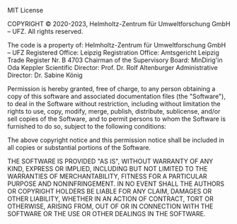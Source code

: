 MIT License

COPYRIGHT © 2020-2023, Helmholtz-Zentrum für Umweltforschung GmbH – UFZ. All rights reserved.

The code is a property of:
Helmholtz-Zentrum für Umweltforschung GmbH – UFZ
Registered Office: Leipzig
Registration Office: Amtsgericht Leipzig
Trade Register Nr. B 4703
Chairman of the Supervisory Board: MinDirig'in Oda Keppler
Scientific Director: Prof. Dr. Rolf Altenburger
Administrative Director: Dr. Sabine König

Permission is hereby granted, free of charge, to any person obtaining a copy
of this software and associated documentation files (the "Software"), to deal
in the Software without restriction, including without limitation the rights
to use, copy, modify, merge, publish, distribute, sublicense, and/or sell
copies of the Software, and to permit persons to whom the Software is
furnished to do so, subject to the following conditions:

The above copyright notice and this permission notice shall be included in all
copies or substantial portions of the Software.

THE SOFTWARE IS PROVIDED "AS IS", WITHOUT WARRANTY OF ANY KIND, EXPRESS OR
IMPLIED, INCLUDING BUT NOT LIMITED TO THE WARRANTIES OF MERCHANTABILITY,
FITNESS FOR A PARTICULAR PURPOSE AND NONINFRINGEMENT. IN NO EVENT SHALL THE
AUTHORS OR COPYRIGHT HOLDERS BE LIABLE FOR ANY CLAIM, DAMAGES OR OTHER
LIABILITY, WHETHER IN AN ACTION OF CONTRACT, TORT OR OTHERWISE, ARISING FROM,
OUT OF OR IN CONNECTION WITH THE SOFTWARE OR THE USE OR OTHER DEALINGS IN THE
SOFTWARE.